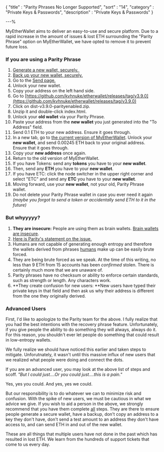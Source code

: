 {
"title"       : "Parity Phrases No Longer Supported",
"sort"        : "14",
"category"    : "Private Keys & Passwords",
"description" : "Private Keys & Passwords"
}

---%


MyEtherWallet aims to deliver an easy-to-use and secure platform. Due to a rapid increase in the amount of issues & lost ETH surrounding the "Parity Phrase" option on MyEtherWallet, we have opted to remove it to prevent future loss.

### If you are using a Parity Phrase

1.  [Generate a new wallet, securely. ](https://myetherwallet.github.io/knowledge-base/getting-started/creating-a-new-wallet-on-myetherwallet.html)
2.  [Back up your new wallet, securely.](https://myetherwallet.github.io/knowledge-base/getting-started/backing-up-your-new-wallet.html)
3.  Go to the [Send page.](https://www.myetherwallet.com/#send-transaction)
4.  Unlock your new wallet. 
5.  Copy your address on the left hand side.
6.  Go to [https://github.com/kvhnuke/etherwallet/releases/tag/v3.9.0](https://github.com/kvhnuke/etherwallet/releases/tag/v3.9.0)
7.  Click on dist-v3.9.0-parityenabled.zip.
8.  Unzip it and double-click index.html.
9.  Unlock your **old wallet** via your Parity Phrase.
10.  Paste your address from the **new wallet** you just generated into the "To Address" field.
11.  Send 0.1 ETH to your new address. Ensure it goes through.
12.  In a new tab, go to [the current version of MyEtherWallet](https://www.myetherwallet.com/#send-transaction). Unlock your **new wallet**, and send 0.00245 ETH back to your original address. Ensure that it goes through.
13.  Copy your **new address** once again.
14.  Return to the old version of MyEtherWallet. 
15.  If you have Tokens: send any **tokens** you have to your **new wallet**. 
16.  Then, send any **ETH** you have to your **new wallet**. 
17.  If you have ETC: click the node switcher in the upper right corner and select "ETC" and send any **ETC** you have to your **new wallet**. 
18.  Moving forward, use your **new wallet**, not your old, Parity Phrase wallet. 
19.  Do not delete your Parity Phrase wallet in case you ever need it again _(maybe you forgot to send a token or accidentally send ETH to it in the future)_

### But whyyyyy?

1.  **They are insecure:** People are using them as brain wallets. [Brain wallets are insecure](https://www.reddit.com/r/ethereum/comments/45y8m7/brain_wallets_are_now_generally_shunned_by/). 
2.  [Here is Parity's statement on the issue.](https://blog.ethcore.io/restoring-blank-seed-phrase/)
3.  Humans are not capable of generating enough entropy and therefore the wallets derived from phrases <span style="text-decoration: underline;">humans</span> make up can be easily brute forced. 
4.  They are being brute forced as we speak. At the time of this writing, no less than 9 ETH from 15 accounts has been _confirmed_ stolen. There is certainly much more that we are unaware of. 
5.  Parity phrases have no checksum or ability to enforce certain standards, such as strength or length. Any characters work.
6.  **They create confusion for new users: **New users have typed their private keys in that field and then ask us why their address is different from the one they originally derived. 

### Advanced Users

First, I'd like to apologize to the Parity team for the above. I fully realize that you had the best intentions with the recovery phrase feature. Unfortunately, if you give people the ability to do something they will always, always do it. For this reason, you shouldn't ever let people do something that could result in low-entropy wallets.

We fully realize we should have noticed this earlier and taken steps to mitigate. Unforutnately, it wasn't until this massive influx of new users that we realized what people were doing and connect the dots. 

If you are an advanced user, you may look at the above list of steps and scoff. _"But I could just....Or you could just....this is a pain."_

Yes, yes you could. And yes, yes we could. 

But our responsibility is to do whatever we can to minimize risk and confusion. With the spike of new users, we must be cautious in what we advice we give. If you wish to aid a person in the above, we strongly recommend that you have them complete <span style="text-decoration: underline;">all</span> steps. They are there to ensure people generate a secure wallet, have a backup, don't copy an address to a key they don't have, don't send a test amount to an address they don't have access to, and can send ETH in and out of the new wallet.

These are all things that multiple users have not done in the past which has resulted in lost ETH. We learn from the hundreds of support tickets that come to us every day.
